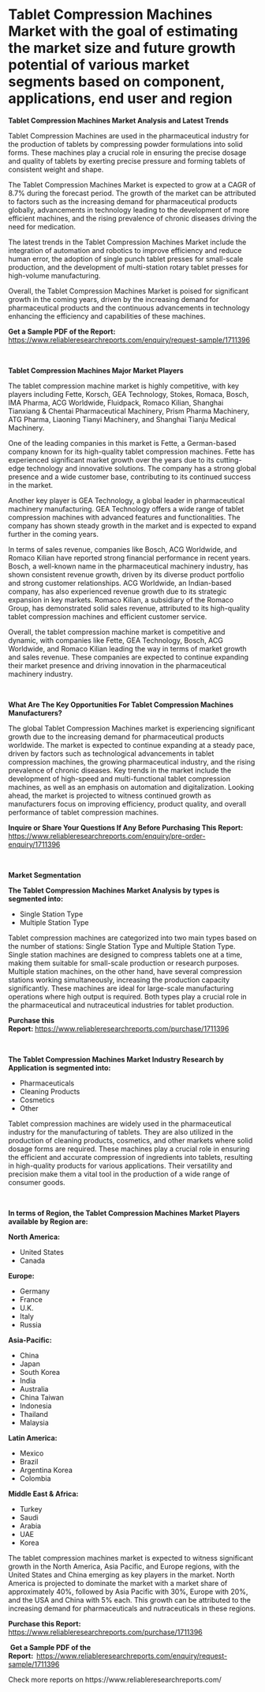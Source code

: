 <p><h1>Tablet Compression Machines Market with the goal of estimating the market size and future growth potential of various market segments based on component, applications, end user and region</h1></p><p><strong>Tablet Compression Machines Market Analysis and Latest Trends</strong></p>
<p><p>Tablet Compression Machines are used in the pharmaceutical industry for the production of tablets by compressing powder formulations into solid forms. These machines play a crucial role in ensuring the precise dosage and quality of tablets by exerting precise pressure and forming tablets of consistent weight and shape.</p><p>The Tablet Compression Machines Market is expected to grow at a CAGR of 8.7% during the forecast period. The growth of the market can be attributed to factors such as the increasing demand for pharmaceutical products globally, advancements in technology leading to the development of more efficient machines, and the rising prevalence of chronic diseases driving the need for medication.</p><p>The latest trends in the Tablet Compression Machines Market include the integration of automation and robotics to improve efficiency and reduce human error, the adoption of single punch tablet presses for small-scale production, and the development of multi-station rotary tablet presses for high-volume manufacturing.</p><p>Overall, the Tablet Compression Machines Market is poised for significant growth in the coming years, driven by the increasing demand for pharmaceutical products and the continuous advancements in technology enhancing the efficiency and capabilities of these machines.</p></p>
<p><strong>Get a Sample PDF of the Report:&nbsp;</strong> <a href="https://www.reliableresearchreports.com/enquiry/request-sample/1711396">https://www.reliableresearchreports.com/enquiry/request-sample/1711396</a></p>
<p>&nbsp;</p>
<p><strong>Tablet Compression Machines Major Market Players</strong></p>
<p><p>The tablet compression machine market is highly competitive, with key players including Fette, Korsch, GEA Technology, Stokes, Romaca, Bosch, IMA Pharma, ACG Worldwide, Fluidpack, Romaco Kilian, Shanghai Tianxiang & Chentai Pharmaceutical Machinery, Prism Pharma Machinery, ATG Pharma, Liaoning Tianyi Machinery, and Shanghai Tianju Medical Machinery. </p><p>One of the leading companies in this market is Fette, a German-based company known for its high-quality tablet compression machines. Fette has experienced significant market growth over the years due to its cutting-edge technology and innovative solutions. The company has a strong global presence and a wide customer base, contributing to its continued success in the market. </p><p>Another key player is GEA Technology, a global leader in pharmaceutical machinery manufacturing. GEA Technology offers a wide range of tablet compression machines with advanced features and functionalities. The company has shown steady growth in the market and is expected to expand further in the coming years.</p><p>In terms of sales revenue, companies like Bosch, ACG Worldwide, and Romaco Kilian have reported strong financial performance in recent years. Bosch, a well-known name in the pharmaceutical machinery industry, has shown consistent revenue growth, driven by its diverse product portfolio and strong customer relationships. ACG Worldwide, an Indian-based company, has also experienced revenue growth due to its strategic expansion in key markets. Romaco Kilian, a subsidiary of the Romaco Group, has demonstrated solid sales revenue, attributed to its high-quality tablet compression machines and efficient customer service.</p><p>Overall, the tablet compression machine market is competitive and dynamic, with companies like Fette, GEA Technology, Bosch, ACG Worldwide, and Romaco Kilian leading the way in terms of market growth and sales revenue. These companies are expected to continue expanding their market presence and driving innovation in the pharmaceutical machinery industry.</p></p>
<p>&nbsp;</p>
<p><strong>What Are The Key Opportunities For Tablet Compression Machines Manufacturers?</strong></p>
<p><p>The global Tablet Compression Machines market is experiencing significant growth due to the increasing demand for pharmaceutical products worldwide. The market is expected to continue expanding at a steady pace, driven by factors such as technological advancements in tablet compression machines, the growing pharmaceutical industry, and the rising prevalence of chronic diseases. Key trends in the market include the development of high-speed and multi-functional tablet compression machines, as well as an emphasis on automation and digitalization. Looking ahead, the market is projected to witness continued growth as manufacturers focus on improving efficiency, product quality, and overall performance of tablet compression machines.</p></p>
<p><strong>Inquire or Share Your Questions If Any Before Purchasing This Report:</strong> <a href="https://www.reliableresearchreports.com/enquiry/pre-order-enquiry/1711396">https://www.reliableresearchreports.com/enquiry/pre-order-enquiry/1711396</a></p>
<p>&nbsp;</p>
<p><strong>Market Segmentation</strong></p>
<p><strong>The Tablet Compression Machines Market Analysis by types is segmented into:</strong></p>
<p><ul><li>Single Station Type</li><li>Multiple Station Type</li></ul></p>
<p><p>Tablet compression machines are categorized into two main types based on the number of stations: Single Station Type and Multiple Station Type. Single station machines are designed to compress tablets one at a time, making them suitable for small-scale production or research purposes. Multiple station machines, on the other hand, have several compression stations working simultaneously, increasing the production capacity significantly. These machines are ideal for large-scale manufacturing operations where high output is required. Both types play a crucial role in the pharmaceutical and nutraceutical industries for tablet production.</p></p>
<p><strong>Purchase this Report:&nbsp;</strong><a href="https://www.reliableresearchreports.com/purchase/1711396">https://www.reliableresearchreports.com/purchase/1711396</a></p>
<p>&nbsp;</p>
<p><strong>The Tablet Compression Machines Market Industry Research by Application is segmented into:</strong></p>
<p><ul><li>Pharmaceuticals</li><li>Cleaning Products</li><li>Cosmetics</li><li>Other</li></ul></p>
<p><p>Tablet compression machines are widely used in the pharmaceutical industry for the manufacturing of tablets. They are also utilized in the production of cleaning products, cosmetics, and other markets where solid dosage forms are required. These machines play a crucial role in ensuring the efficient and accurate compression of ingredients into tablets, resulting in high-quality products for various applications. Their versatility and precision make them a vital tool in the production of a wide range of consumer goods.</p></p>
<p>&nbsp;</p>
<p><strong>In terms of Region, the Tablet Compression Machines Market Players available by Region are:</strong></p>
<p>
    <p> <strong> North America: </strong>
        <ul>
            <li>United States</li>
            <li>Canada</li>
        </ul>
        </p> 
    <p> <strong> Europe: </strong>
        <ul>
            <li>Germany</li>
            <li>France</li>
            <li>U.K.</li>
            <li>Italy</li>
            <li>Russia</li>
        </ul>
        </p> 
    <p> <strong> Asia-Pacific: </strong>
        <ul>
            <li>China</li>
            <li>Japan</li>
            <li>South Korea</li>
            <li>India</li>
            <li>Australia</li>
            <li>China Taiwan</li>
            <li>Indonesia</li>
            <li>Thailand</li>
            <li>Malaysia</li>
        </ul>
        </p> 
    <p> <strong> Latin America: </strong>
        <ul>
            <li>Mexico</li>
            <li>Brazil</li>
            <li>Argentina Korea</li>
            <li>Colombia</li>
        </ul>
        </p> 
    <p> <strong> Middle East & Africa: </strong>
        <ul>
            <li>Turkey</li>
            <li>Saudi</li>
            <li>Arabia</li>
            <li>UAE</li>
            <li>Korea</li>
        </ul>
    </p>
    </p>
<p><p>The tablet compression machines market is expected to witness significant growth in the North America, Asia Pacific, and Europe regions, with the United States and China emerging as key players in the market. North America is projected to dominate the market with a market share of approximately 40%, followed by Asia Pacific with 30%, Europe with 20%, and the USA and China with 5% each. This growth can be attributed to the increasing demand for pharmaceuticals and nutraceuticals in these regions.</p></p>
<p><strong>Purchase this Report: </strong><a href="https://www.reliableresearchreports.com/purchase/1711396">https://www.reliableresearchreports.com/purchase/1711396</a></p>
<p>&nbsp;<strong>Get a Sample PDF of the Report:&nbsp;&nbsp;</strong><a href="https://www.reliableresearchreports.com/enquiry/request-sample/1711396">https://www.reliableresearchreports.com/enquiry/request-sample/1711396</a></p>
<p><strong></strong></p>
<p>Check more reports on https://www.reliableresearchreports.com/</p>
